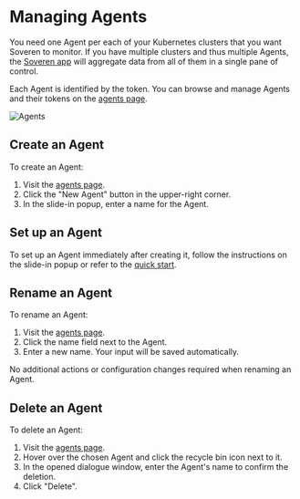 # Managing Agents

You need one Agent per each of your Kubernetes clusters that you want Soveren to monitor. If you have multiple clusters and thus multiple Agents, the [Soveren app](https://app.soveren.io/) will aggregate data from all of them in a single pane of control.

Each Agent is identified by the token. You can browse and manage Agents and their tokens on the [agents page](https://app.soveren.io/agents).

![Agents](../../img/dashboards/agents.png "Agents")

## Create an Agent

To create an Agent:

1. Visit the [agents page](https://app.soveren.io/agents).
2. Click the "New Agent" button in the upper-right corner. 
3. In the slide-in popup, enter a name for the Agent.

## Set up an Agent

To set up an Agent immediately after creating it, follow the instructions on the slide-in popup or refer to the [quick start](../../getting-started/quick-start/). 

## Rename an Agent

To rename an Agent:

1. Visit the [agents page](https://app.soveren.io/agents).
2. Click the name field next to the Agent.
3. Enter a new name. Your input will be saved automatically.

No additional actions or configuration changes required when renaming an Agent.

## Delete an Agent

To delete an Agent:

1. Visit the [agents page](https://app.soveren.io/agents).
2. Hover over the chosen Agent and click the recycle bin icon next to it.
3. In the opened dialogue window, enter the Agent's name to confirm the deletion.
4. Click "Delete".
   















